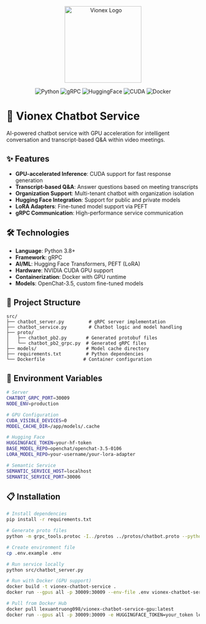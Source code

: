 <p align="center">
  <img src="https://res.cloudinary.com/dcweof28t/image/upload/v1750399380/image_products/favicon_vo2jtz.png" alt="Vionex Logo" width="200"/>
</p>

<p align="center">
  <img src="https://img.shields.io/badge/Python-3776AB?style=for-the-badge&logo=python&logoColor=white" alt="Python"/>
  <img src="https://img.shields.io/badge/gRPC-4285f4?style=for-the-badge&logo=grpc&logoColor=white" alt="gRPC"/>
  <img src="https://img.shields.io/badge/HuggingFace-FFD21E?style=for-the-badge&logo=huggingface&logoColor=black" alt="HuggingFace"/>
  <img src="https://img.shields.io/badge/CUDA-76B900?style=for-the-badge&logo=nvidia&logoColor=white" alt="CUDA"/>
  <img src="https://img.shields.io/badge/Docker-2496ED?style=for-the-badge&logo=docker&logoColor=white" alt="Docker"/>
</p>

# 🤖 Vionex Chatbot Service

AI-powered chatbot service with GPU acceleration for intelligent conversation and transcript-based Q&A within video meetings.

## ✨ Features

- **GPU-accelerated Inference**: CUDA support for fast response generation
- **Transcript-based Q&A**: Answer questions based on meeting transcripts
- **Organization Support**: Multi-tenant chatbot with organization isolation
- **Hugging Face Integration**: Support for public and private models
- **LoRA Adapters**: Fine-tuned model support via PEFT
- **gRPC Communication**: High-performance service communication

## 🛠️ Technologies

- **Language**: Python 3.8+
- **Framework**: gRPC
- **AI/ML**: Hugging Face Transformers, PEFT (LoRA)
- **Hardware**: NVIDIA CUDA GPU support
- **Containerization**: Docker with GPU runtime
- **Models**: OpenChat-3.5, custom fine-tuned models

## 📁 Project Structure

```
src/
├── chatbot_server.py         # gRPC server implementation
├── chatbot_service.py        # Chatbot logic and model handling
├── proto/
│   ├── chatbot_pb2.py       # Generated protobuf files
│   └── chatbot_pb2_grpc.py  # Generated gRPC files
├── models/                  # Model cache directory
├── requirements.txt         # Python dependencies
└── Dockerfile              # Container configuration
```

## 🔧 Environment Variables

```bash
# Server
CHATBOT_GRPC_PORT=30009
NODE_ENV=production

# GPU Configuration
CUDA_VISIBLE_DEVICES=0
MODEL_CACHE_DIR=/app/models/.cache

# Hugging Face
HUGGINGFACE_TOKEN=your-hf-token
BASE_MODEL_REPO=openchat/openchat-3.5-0106
LORA_MODEL_REPO=your-username/your-lora-adapter

# Semantic Service
SEMANTIC_SERVICE_HOST=localhost
SEMANTIC_SERVICE_PORT=30006
```

## 📋 Installation

```bash
# Install dependencies
pip install -r requirements.txt

# Generate proto files
python -m grpc_tools.protoc -I../protos ../protos/chatbot.proto --python_out=./proto --grpc_python_out=./proto

# Create environment file
cp .env.example .env

# Run service locally
python src/chatbot_server.py

# Run with Docker (GPU support)
docker build -t vionex-chatbot-service .
docker run --gpus all -p 30009:30009 --env-file .env vionex-chatbot-service

# Pull from Docker Hub
docker pull lexuantruong098/vionex-chatbot-service-gpu:latest
docker run --gpus all -p 30009:30009 -e HUGGINGFACE_TOKEN=your_token lexuantruong098/vionex-chatbot-service-gpu:latest
```
